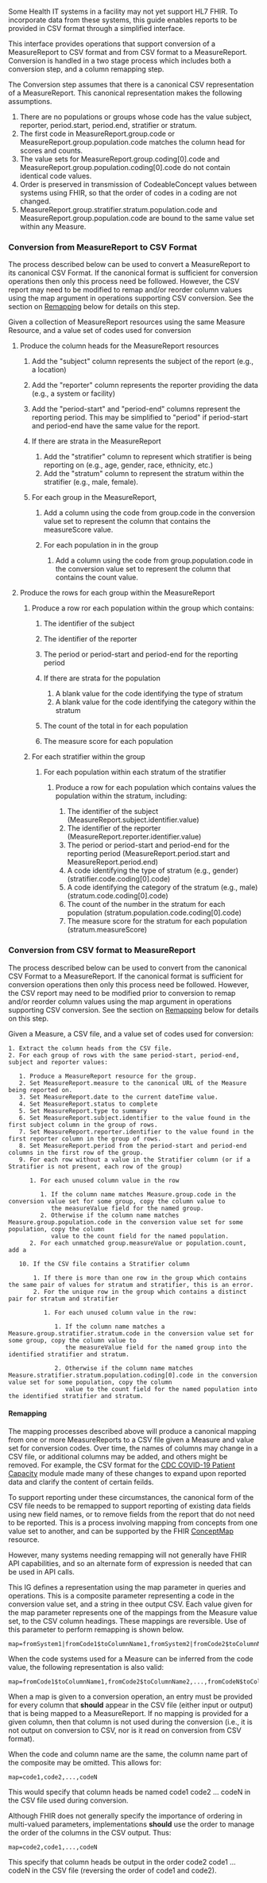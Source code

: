 Some Health IT systems in a facility may not yet support HL7 FHIR.  To incorporate data from these systems, this guide enables reports to be
provided in CSV format through a simplified interface.

This interface provides operations that support conversion of a MeasureReport to CSV format and from CSV format to a MeasureReport.  Conversion is handled in a
two stage process which includes both a conversion step, and a column remapping step.

The Conversion step assumes that there is a canonical CSV representation of a MeasureReport.
This canonical representation makes the following assumptions.

1. There are no populations or groups whose code has the value subject, reporter, period.start, period.end, stratifier or stratum.
2. The first code in MeasureReport.group.code or MeasureReport.group.population.code matches the column head for scores and counts.
3. The value sets for MeasureReport.group.coding[0].code and MeasureReport.group.population.coding[0].code do not contain identical code values.
4. Order is preserved in transmission of CodeableConcept values between systems using FHIR, so that the order of codes in a coding are not changed.
5. MeasureReport.group.stratifier.stratum.population.code and MeasureReport.group.population.code are bound to the same value set within any Measure.

### Conversion from MeasureReport to CSV Format
The process described below can be used to convert a MeasureReport to its canonical CSV Format. If the canonical format is sufficient for conversion operations
then only this process need be followed.  However, the CSV report may need to be modified to remap and/or reorder column values using the map argument in operations
supporting CSV conversion.  See the section on [Remapping](#remapping) below for details on this step.

Given a collection of MeasureReport resources using the same Measure Resource, and a value set of codes used for conversion

   1. Produce the column heads for the MeasureReport resources

      1. Add the "subject" column represents the subject of the report (e.g., a location)
      2. Add the "reporter" column represents the reporter providing the data (e.g., a system or facility)
      3. Add the "period-start" and "period-end" columns represent the reporting period.  This may be
         simplified to "period" if period-start and period-end have the same value for the report.

      4. If there are strata in the MeasureReport

         1. Add the "stratifier" column to represent which stratifier is being reporting on (e.g., age, gender, race, ethnicity, etc.)
         2. Add the "stratum" column to represent the stratum within the stratifier (e.g., male, female).

      5. For each group in the MeasureReport,

         1. Add a column using the code from group.code in the conversion value set to represent the column that contains the measureScore value.
         2. For each population in in the group

            1. Add a column using the code from group.population.code in the conversion value set to represent the column that contains the count value.

   2. Produce the rows for each group within the MeasureReport

      1. Produce a row ror each population within the group which contains:

         1. The identifier of the subject
         2. The identifier of the reporter
         3. The period or period-start and period-end for the reporting period
         4. If there are strata for the population

            1. A blank value for the code identifying the type of stratum
            2. A blank value for the code identifying the category within the stratum

         5. The count of the total in for each population
         6. The measure score for each population

      2. For each stratifier within the group

         1. For each population within each stratum of the stratifier

            1. Produce a row for each population which contains values the population within the stratum, including:

               1. The identifier of the subject (MeasureReport.subject.identifier.value)
               2. The identifier of the reporter (MeasureReport.reporter.identifier.value)
               3. The period or period-start and period-end for the reporting period (MeasureReport.period.start and MeasureReport.period.end)
               4. A code identifying the type of stratum (e.g., gender) (stratifier.code.coding[0].code)
               5. A code identifying the category of the stratum (e.g., male) (stratum.code.coding[0].code)
               6. The count of the number in the stratum for each population (stratum.population.code.coding[0].code)
               7. The measure score for the stratum for each population (stratum.measureScore)

### Conversion from CSV format to MeasureReport
The process described below can be used to convert from the canonical CSV Format to a MeasureReport.  If the canonical format is sufficient for conversion operations
then only this process need be followed.  However, the CSV report may need to be modified prior to conversion to remap and/or reorder column values using the
map argument in operations supporting CSV conversion.  See the section on [Remapping](#remapping) below for details on this step.

Given a Measure, a CSV file, and a value set of codes used for conversion:

    1. Extract the column heads from the CSV file.
    2. For each group of rows with the same period-start, period-end, subject and reporter values:

       1. Produce a MeasureReport resource for the group.
       2. Set MeasureReport.measure to the canonical URL of the Measure being reported on.
       3. Set MeasureReport.date to the current dateTime value.
       4. Set MeasureReport.status to complete
       5. Set MeasureReport.type to summary
       6. Set MeasureReport.subject.identifier to the value found in the first subject column in the group of rows.
       7. Set MeasureReport.reporter.identifier to the value found in the first reporter column in the group of rows.
       8. Set MeasureReport.period from the period-start and period-end columns in the first row of the group.
       9. For each row without a value in the Stratifier column (or if a Stratifier is not present, each row of the group)

          1. For each unused column value in the row

             1. If the column name matches Measure.group.code in the conversion value set for some group, copy the column value to
                the measureValue field for the named group.
             2. Otherwise if the column name matches Measure.group.population.code in the conversion value set for some population, copy the column
                value to the count field for the named population.
          2. For each unmatched group.measureValue or population.count, add a

       10. If the CSV file contains a Stratifier column

           1. If there is more than one row in the group which contains the same pair of values for stratum and stratifier, this is an error.
           2. For the unique row in the group which contains a distinct pair for stratum and stratifier

              1. For each unused column value in the row:

                 1. If the column name matches a Measure.group.stratifier.stratum.code in the conversion value set for some group, copy the column value to
                    the measureValue field for the named group into the identified stratifier and stratum.

                 2. Otherwise if the column name matches Measure.stratifier.stratum.population.coding[0].code in the conversion value set for some population, copy the column
                    value to the count field for the named population into the identified stratifier and stratum.

#### Remapping
The mapping processes described above will produce a canonical mapping from one or more MeasureReports to a CSV file
given a Measure and value set for conversion codes.  Over time, the names of columns may change in a CSV file,
or additional columns may be added, and others might be removed.  For example, the CSV format for the
[CDC COVID-19 Patient Capacity](https://www.cdc.gov/nhsn/pdfs/covid19/import-covid19-data-508.pdf#page=6) module
made many of these changes to expand upon reported data and clarify the content of certain feilds.

To support reporting under these circumstances, the canonical form of the CSV file needs to be remapped to support
reporting of existing data fields using new field names, or to remove fields from the report that do not need to
be reported.  This is a process involving mapping from concepts from one value set to another, and can be supported
by the FHIR [ConceptMap](http://www.hl7.org/fhir/R4/ConceptMap) resource.

However, many systems needing remapping will not generally have FHIR API capabilities, and so an alternate form of expression is
needed that can be used in API calls.

This IG defines a representation using the map parameter in queries and operations.  This is a composite parameter representing
a code in the conversion value set, and a string in thee output CSV. Each value given for the map parameter represents one
of the mappings from the Measure value set, to the CSV column headings. These mappings are reversible.  Use of this parameter
to perform remapping is shown below.

    map=fromSystem1|fromCode1$toColumnName1,fromSystem2|fromCode2$toColumnName2,...,fromSystemN|fromCodeN$toColumnNameN

When the code systems used for a Measure can be inferred from the code value, the following representation is also valid:

    map=fromCode1$toColumnName1,fromCode2$toColumnName2,...,fromCodeN$toColumnNameN

When a map is given to a conversion operation, an entry must be provided for every column that **should** appear in the CSV file (either input or output) that
is being mapped to a MeasureReport.  If no mapping is provided for a given column, then that column is not used during the conversion (i.e., it is not output on
conversion to CSV, nor is it read on conversion from CSV format).

When the code and column name are the same, the column name part of the composite
may be omitted. This allows for:

    map=code1,code2,...,codeN

This would specify that column heads be named code1 code2 ... codeN in the CSV file used during conversion.

Although FHIR does not generally specify the importance of ordering in multi-valued parameters, implementations **should** use the order
to manage the order of the columns in the CSV output.  Thus:

    map=code2,code1,...,codeN

This specify that column heads be output in the order code2 code1 ... codeN in the CSV file (reversing the order of code1 and code2).


